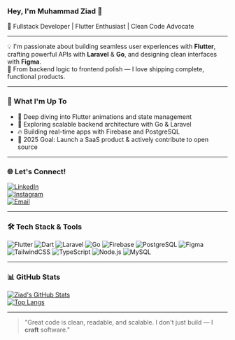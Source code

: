 ### Hey, I'm Muhammad Ziad 👋  
🎯 Fullstack Developer | Flutter Enthusiast | Clean Code Advocate  

---

💡 I'm passionate about building seamless user experiences with **Flutter**, crafting powerful APIs with **Laravel** & **Go**, and designing clean interfaces with **Figma**.  
🔁 From backend logic to frontend polish — I love shipping complete, functional products.

---

### 🚀 What I'm Up To
- 🌱 Deep diving into Flutter animations and state management
- 🧠 Exploring scalable backend architecture with Go & Laravel
- 🔥 Building real-time apps with Firebase and PostgreSQL
- 🎯 2025 Goal: Launch a SaaS product & actively contribute to open source

---

### 🌐 Let's Connect!
[![LinkedIn](https://img.shields.io/badge/Muhammad%20Ziad%20Alfian-0077B5?style=for-the-badge&logo=linkedin&logoColor=white)](https://www.linkedin.com/in/muhammad-ziad-alfian)  
[![Instagram](https://img.shields.io/badge/@ziadalfiann__-E4405F?style=for-the-badge&logo=instagram&logoColor=white)](https://www.instagram.com/ziadalfiann_)  
[![Email](https://img.shields.io/badge/hello.muhammadziadalfian07@gmail.com-D14836?style=for-the-badge&logo=gmail&logoColor=white)](mailto:hello.muhammadziadalfian07@gmail.com)

---

### 🛠 Tech Stack & Tools
![Flutter](https://img.shields.io/badge/Flutter-02569B?style=for-the-badge&logo=flutter&logoColor=white)
![Dart](https://img.shields.io/badge/Dart-0175C2?style=for-the-badge&logo=dart&logoColor=white)
![Laravel](https://img.shields.io/badge/Laravel-FF2D20?style=for-the-badge&logo=laravel&logoColor=white)
![Go](https://img.shields.io/badge/Go-00ADD8?style=for-the-badge&logo=go&logoColor=white)
![Firebase](https://img.shields.io/badge/Firebase-FFCA28?style=for-the-badge&logo=firebase&logoColor=black)
![PostgreSQL](https://img.shields.io/badge/PostgreSQL-336791?style=for-the-badge&logo=postgresql&logoColor=white)
![Figma](https://img.shields.io/badge/Figma-F24E1E?style=for-the-badge&logo=figma&logoColor=white)
![TailwindCSS](https://img.shields.io/badge/Tailwind_CSS-38B2AC?style=for-the-badge&logo=tailwind-css&logoColor=white)
![TypeScript](https://img.shields.io/badge/TypeScript-3178C6?style=for-the-badge&logo=typescript&logoColor=white)
![Node.js](https://img.shields.io/badge/Node.js-339933?style=for-the-badge&logo=nodedotjs&logoColor=white)
![MySQL](https://img.shields.io/badge/MySQL-005C84?style=for-the-badge&logo=mysql&logoColor=white)

---

### 📊 GitHub Stats
[![Ziad's GitHub Stats](https://github-readme-stats.vercel.app/api?username=zeed-dev&show_icons=true&theme=tokyonight)](https://github.com/anuraghazra/github-readme-stats)  
[![Top Langs](https://github-readme-stats.vercel.app/api/top-langs/?username=zeed-dev&layout=compact&theme=tokyonight)](https://github.com/anuraghazra/github-readme-stats)

---

> "Great code is clean, readable, and scalable. I don't just build — I **craft** software."
